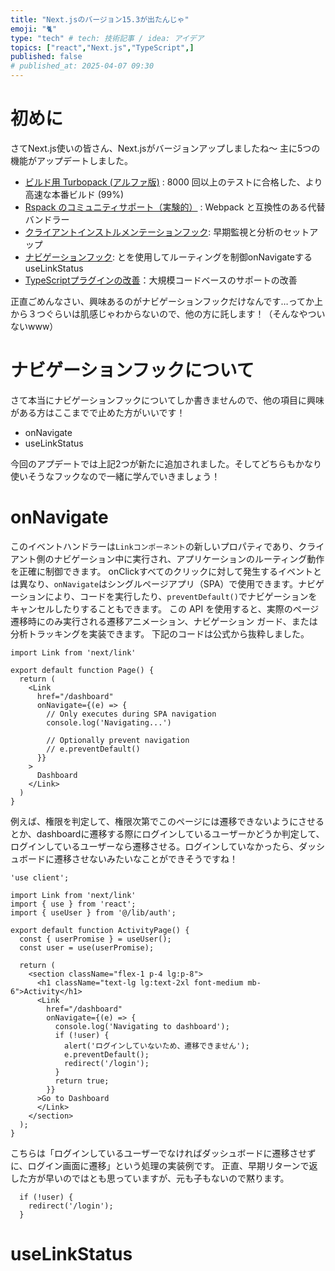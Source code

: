 ```yaml
---
title: "Next.jsのバージョン15.3が出たんじゃ"
emoji: "🐈"
type: "tech" # tech: 技術記事 / idea: アイデア
topics: ["react","Next.js","TypeScript",]
published: false
# published_at: 2025-04-07 09:30
---
```


# 初めに
さてNext.js使いの皆さん、Next.jsがバージョンアップしましたね〜
主に5つの機能がアップデートしました。
- [ビルド用 Turbopack (アルファ版)](https://nextjs.org/blog/next-15-3#turbopack-builds-alpha) : 8000 回以上のテストに合格した、より高速な本番ビルド (99%)
- [Rspack のコミュニティサポート（実験的）](https://nextjs.org/blog/next-15-3#community-support-for-rspack-experimental) : Webpack と互換性のある代替バンドラー
- [クライアントインストルメンテーションフック](https://nextjs.org/blog/next-15-3#client-instrumentation-hook): 早期監視と分析のセットアップ
- [ナビゲーションフック](https://nextjs.org/blog/next-15-3#navigation-hooks): とを使用してルーティングを制御onNavigateするuseLinkStatus
- [TypeScriptプラグインの改善](https://nextjs.org/blog/next-15-3#typescript-plugin-performance-improvements)：大規模コードベースのサポートの改善

正直ごめんなさい、興味あるのがナビゲーションフックだけなんです…ってか上から３つぐらいは肌感じゃわからないので、他の方に託します！（そんなやついないwww）

# ナビゲーションフックについて
さて本当にナビゲーションフックについてしか書きませんので、他の項目に興味がある方はここまでで止めた方がいいです！
- onNavigate
- useLinkStatus

今回のアプデートでは上記2つが新たに追加されました。そしてどちらもかなり使いそうなフックなので一緒に学んでいきましょう！
# onNavigate
このイベントハンドラーは`Linkコンポーネント`の新しいプロパティであり、クライアント側のナビゲーション中に実行され、アプリケーションのルーティング動作を正確に制御できます。
onClickすべてのクリックに対して発生するイベントとは異なり、`onNavigate`はシングルページアプリ（SPA）で使用できます。ナビゲーションにより、コードを実行したり、`preventDefault()`でナビゲーションをキャンセルしたりすることもできます。
この API を使用すると、実際のページ遷移時にのみ実行される遷移アニメーション、ナビゲーション ガード、または分析トラッキングを実装できます。
下記のコードは公式から抜粋しました。
```
import Link from 'next/link'
 
export default function Page() {
  return (
    <Link
      href="/dashboard"
      onNavigate={(e) => {
        // Only executes during SPA navigation
        console.log('Navigating...')
 
        // Optionally prevent navigation
        // e.preventDefault()
      }}
    >
      Dashboard
    </Link>
  )
}
```
例えば、権限を判定して、権限次第でこのページには遷移できないようにさせるとか、dashboardに遷移する際にログインしているユーザーかどうか判定して、ログインしているユーザーなら遷移させる。ログインしていなかったら、ダッシュボードに遷移させないみたいなことができそうですね！
```
'use client';

import Link from 'next/link'
import { use } from 'react';
import { useUser } from '@/lib/auth';

export default function ActivityPage() {
  const { userPromise } = useUser();
  const user = use(userPromise);

  return (
    <section className="flex-1 p-4 lg:p-8">
      <h1 className="text-lg lg:text-2xl font-medium mb-6">Activity</h1>
      <Link 
        href="/dashboard"
        onNavigate={(e) => {
          console.log('Navigating to dashboard');
          if (!user) {
            alert('ログインしていないため、遷移できません');
            e.preventDefault();
            redirect('/login');
          }
          return true;
        }}
      >Go to Dashboard
      </Link>
    </section>
  );
}
```
こちらは「ログインしているユーザーでなければダッシュボードに遷移させずに、ログイン画面に遷移」という処理の実装例です。
正直、早期リターンで返した方が早いのではとも思っていますが、元も子もないので黙ります。
```
  if (!user) {
    redirect('/login');
  }
```

# useLinkStatus